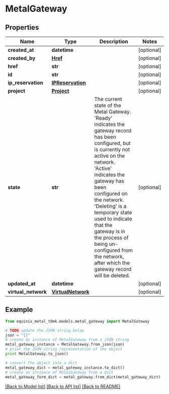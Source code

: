# MetalGateway


## Properties
Name | Type | Description | Notes
------------ | ------------- | ------------- | -------------
**created_at** | **datetime** |  | [optional] 
**created_by** | [**Href**](Href.md) |  | [optional] 
**href** | **str** |  | [optional] 
**id** | **str** |  | [optional] 
**ip_reservation** | [**IPReservation**](IPReservation.md) |  | [optional] 
**project** | [**Project**](Project.md) |  | [optional] 
**state** | **str** | The current state of the Metal Gateway. &#39;Ready&#39; indicates the gateway record has been configured, but is currently not active on the network. &#39;Active&#39; indicates the gateway has been configured on the network. &#39;Deleting&#39; is a temporary state used to indicate that the gateway is in the process of being un-configured from the network, after which the gateway record will be deleted. | [optional] 
**updated_at** | **datetime** |  | [optional] 
**virtual_network** | [**VirtualNetwork**](VirtualNetwork.md) |  | [optional] 

## Example

```python
from equinix_metal_t0mk.models.metal_gateway import MetalGateway

# TODO update the JSON string below
json = "{}"
# create an instance of MetalGateway from a JSON string
metal_gateway_instance = MetalGateway.from_json(json)
# print the JSON string representation of the object
print MetalGateway.to_json()

# convert the object into a dict
metal_gateway_dict = metal_gateway_instance.to_dict()
# create an instance of MetalGateway from a dict
metal_gateway_form_dict = metal_gateway.from_dict(metal_gateway_dict)
```
[[Back to Model list]](../README.md#documentation-for-models) [[Back to API list]](../README.md#documentation-for-api-endpoints) [[Back to README]](../README.md)


